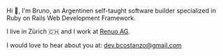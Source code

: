 Hi 👋,
I'm Bruno, an Argentinen self-taught software builder specialized in Ruby on Rails Web Development Framework.

I live in Zürich 🇨🇭 and I work at [Renuo AG](https://www.renuo.ch/de/team/bruno-costanzo).

I would love to hear about you at: [dev.bcostanzo@gmail.com](mailto:dev.bcostanzo@gmail.com)
